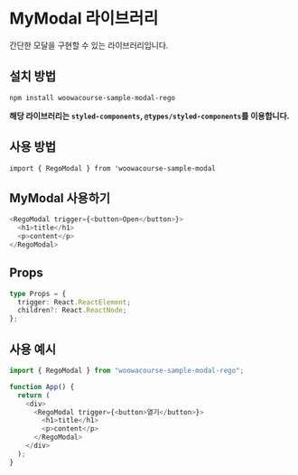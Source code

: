 # MyModal 라이브러리

간단한 모달을 구현할 수 있는 라이브러리입니다.

## 설치 방법

```
npm install woowacourse-sample-modal-rego
```

**해당 라이브러리는 `styled-components`, `@types/styled-components`를 이용합니다.**

## 사용 방법

```
import { RegoModal } from 'woowacourse-sample-modal
```

## MyModal 사용하기

```typescript
<RegoModal trigger={<button>Open</button>}>
  <h1>title</h1>
  <p>content</p>
</RegoModal>
```

## Props

```typescript
type Props = {
  trigger: React.ReactElement;
  children?: React.ReactNode;
};
```

## 사용 예시

```typescript
import { RegoModal } from "woowacourse-sample-modal-rego";

function App() {
  return (
    <div>
      <RegoModal trigger={<button>열기</button>}>
        <h1>title</h1>
        <p>content</p>
      </RegoModal>
    </div>
  );
}
```
